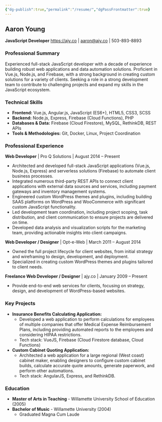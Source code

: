 ```yaml
---
{"dg-publish":true,"permalink":"/resume/","dgPassFrontmatter":true}
---
```



## Aaron Young
**JavaScript Developer**
https://ajy.co | aaron@ajy.co | 503-893-8893

### Professional Summary

Experienced full-stack JavaScript developer with a decade of experience building robust web applications and data automation solutions. Proficient in Vue.js, Node.js, and Firebase, with a strong background in creating custom solutions for a variety of clients. Seeking a role in a strong development team to contribute to challenging projects and expand my skills in the JavaScript ecosystem.

### Technical Skills

* **Frontend:** Vue.js, Angular.js, JavaScript (ES6+), HTML5, CSS3, SCSS
* **Backend:** Node.js, Express, Firebase (Cloud Functions), PHP
* **Databases & Data:** Firebase (Cloud Firestore), MySQL, RethinkDB, REST APIs
* **Tools & Methodologies:** Git, Docker, Linux, Project Coordination

### Professional Experience

**Web Developer** | Pro Q Solutions | August 2014 – Present

* Architected and developed full-stack JavaScript applications (Vue.js, Node.js, Express) and serverless solutions (Firebase) to automate client business processes.
* Integrated numerous third-party REST APIs to connect client applications with external data sources and services, including payment gateways and inventory management systems.
* Engineered custom WordPress themes and plugins, including building SAAS platforms on WordPress and WooCommerce with significant custom JavaScript functionality.
* Led development team coordination, including project scoping, task distribution, and client communication to ensure projects are delivered on time.
* Developed data analysis and visualization scripts for the marketing team, providing actionable insights into client campaigns.

**Web Developer / Designer** | Opt-e-Web | March 2011 – August 2014

* Owned the full project lifecycle for client websites, from initial strategy and wireframing to design, development, and deployment.
* Specialized in creating custom WordPress themes and plugins tailored to client needs.

**Freelance Web Developer / Designer** | ajy.co | January 2009 – Present

* Provide end-to-end web services for clients, focusing on strategy, design, and development of WordPress-based websites.

### Key Projects

* **Insurance Benefits Calculating Application:**
	* Developed a web application to perform calculations for employees of multiple companies that offer Medical Expense Reimbursement Plans, including providing automated reports to the employees and considering HIPAA restrictions.
	* Tech stack: VueJS, Firebase (Cloud Firestore database, Cloud Functions)
* **Custom Cabinet Quoting Application:**
	* Architected a web application for a large regional (West coast) cabinet maker, enabling designers to configure custom cabinet builds, calculate accurate quote amounts, generate paperwork, and perform other automations.
	* Tech stack: AngularJS, Express, and RethinkDB.

### Education

* **Master of Arts in Teaching** - Willamette University School of Education (2005)
* **Bachelor of Music** - Willamette University (2004)
	* Graduated Magna Cum Laude

